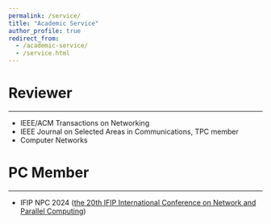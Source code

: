 ```yaml
---
permalink: /service/
title: "Academic Service"
author_profile: true
redirect_from: 
  - /academic-service/
  - /service.html
---
```


Reviewer
======
---
- IEEE/ACM Transactions on Networking
- IEEE Journal on Selected Areas in Communications, TPC member
- Computer Networks


PC Member
======
---
- IFIP NPC 2024 ([the 20th IFIP International Conference on Network and Parallel Computing](https://www.npc-conference.com/#/npc2024/committees))
